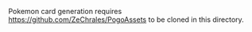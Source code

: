 Pokemon card generation requires https://github.com/ZeChrales/PogoAssets to be
cloned in this directory.
